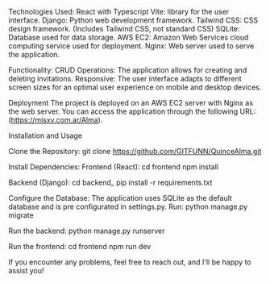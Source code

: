 Technologies Used:
  React with Typescript Vite: library for the user interface.
  Django: Python web development framework.
  Tailwind CSS: CSS design framework. (Includes Tailwind CSS, not standard CSS)
  SQLite: Database used for data storage.
  AWS EC2: Amazon Web Services cloud computing service used for deployment.
  Nginx: Web server used to serve the application.
  
Functionality:
  CRUD Operations: The application allows for creating and deleting invitations.
  Responsive: The user interface adapts to different screen sizes for an optimal user experience on mobile and desktop devices.

Deployment
  The project is deployed on an AWS EC2 server with Nginx as the web server. You can access the application through the following URL: (https://misxv.com.ar/Alma).

Installation and Usage

Clone the Repository:
  git clone https://github.com/GITFUNN/QuinceAlma.git

Install Dependencies:
  Frontend (React):
  cd frontend
  npm install

Backend (Django):
  cd backend_
  pip install -r requirements.txt

Configure the Database:
  The application uses SQLite as the default database and is pre configurated in settings.py.
  Run:
  python manage.py migrate
  
Run the backend:
  python manage.py runserver

Run the frontend:
  cd frontend
  npm run dev

If you encounter any problems, feel free to reach out, and I'll be happy to assist you!
  

  



